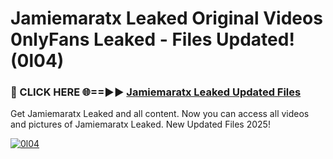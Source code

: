 # Jamiemaratx Leaked Original Videos 0nlyFans Leaked - Files Updated! (0l04)

<h3>🔴 CLICK HERE 🌐==►► <a href="https://tinyurl.com/x26r9saj" rel="nofollow">Jamiemaratx Leaked Updated Files</a></h3>

Get Jamiemaratx Leaked and all content. Now you can access all videos and pictures of Jamiemaratx Leaked. New Updated Files 2025!

[![0l04](https://i.imgur.com/LkgZPqh.gif)](https://tinyurl.com/x26r9saj)
